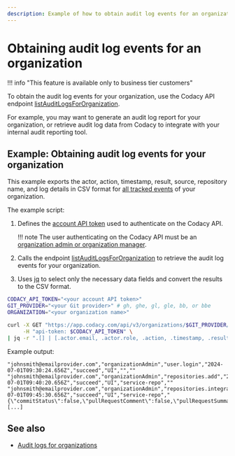 ```yaml
---
description: Example of how to obtain audit log events for an organization using the Codacy API endpoint listAuditLogsForOrganization.
---
```


# Obtaining audit log events for an organization

!!! info "This feature is available only to business tier customers"

To obtain the audit log events for your organization, use the Codacy API endpoint [<span class="skip-vale">listAuditLogsForOrganization</span>](https://api.codacy.com/api/api-docs#codacy-api-organization).<!--TODO PLUTO-952 Update link-->

For example, you may want to generate an audit log report for your organization, or retrieve audit log data from Codacy to integrate with your internal audit reporting tool.

## Example: Obtaining audit log events for your organization

This example exports the actor, action, timestamp, result, source, repository name, and log details in CSV format for [all tracked events](../../organizations/audit-logs-for-organizations.md) of your organization.

The example script:

1.  Defines the [account API token](../api-tokens.md#account-api-tokens) used to authenticate on the Codacy API.

    !!! note
        The user authenticating on the Codacy API must be an [organization admin or organization manager](../../organizations/roles-and-permissions-for-organizations.md).

1.  Calls the endpoint [<span class="skip-vale">listAuditLogsForOrganization</span>](https://api.codacy.com/api/api-docs#codacy-api-organization) to retrieve the audit log events for your organization.<!--TODO PLUTO-952 Update link-->
1.  Uses [jq](https://github.com/stedolan/jq) to select only the necessary data fields and convert the results to the CSV format.<!--TODO PLUTO-952 Confirm pagination usage-->

```bash
CODACY_API_TOKEN="<your account API token>"
GIT_PROVIDER="<your Git provider>" # gh, ghe, gl, gle, bb, or bbe
ORGANIZATION="<your organization name>"

curl -X GET "https://app.codacy.com/api/v3/organizations/$GIT_PROVIDER/$ORGANIZATION/audit" \
     -H "api-token: $CODACY_API_TOKEN" \
| jq -r ".[] | [.actor.email, .actor.role, .action, .timestamp, .result, .source, .repositoryName, .requestDetails] | @csv"
```

Example output:<!--TODO PLUTO-952 Update output-->

```text
"johnsmith@emailprovider.com","organizationAdmin","user.login","2024-07-01T09:30:24.656Z","succeed","UI","",""
"johnsmith@emailprovider.com","organizationAdmin","repositories.add","2024-07-01T09:40:20.656Z","succeed","UI","service-repo",""
"johnsmith@emailprovider.com","organizationAdmin","repositories.integrations.providersettings.update","2024-07-01T09:45:30.656Z","succeed","UI","service-repo","{\"commitStatus\":false,\"pullRequestComment\":false,\"pullRequestSummary\":false,\"aiEnhancedComments\":false,\"coverageSummary\":false,\"suggestions\":true}"
[...]
```

## See also

-   [Audit logs for organizations](../../organizations/audit-logs-for-organizations.md)
